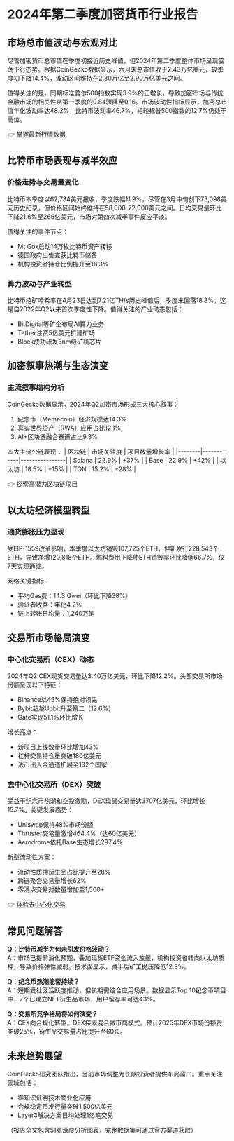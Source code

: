 # 2024年第二季度加密货币行业报告

## 市场总市值波动与宏观对比

尽管加密货币总市值在季度初接近历史峰值，但2024年第二季度整体市场呈现震荡下行态势。根据CoinGecko数据显示，六月末总市值收于2.43万亿美元，较季度初下降14.4%，波动区间维持在2.30万亿至2.90万亿美元之间。

值得关注的是，同期标准普尔500指数实现3.9%的正增长，导致加密市场与传统金融市场的相关性从第一季度的0.84骤降至0.16。市场波动性指标显示，加密总市值年化波动率达48.2%，比特币波动率46.7%，相较标普500指数的12.7%仍处于高位。

👉 [掌握最新行情数据](https://bit.ly/okx_welcome)

## 比特币市场表现与减半效应

### 价格走势与交易量变化

比特币本季度以62,734美元报收，季度跌幅11.9%。尽管在3月中旬创下73,098美元历史纪录，但价格区间始终维持在58,000-72,000美元之间。日均交易量环比下降21.6%至266亿美元，市场对第四次减半事件反应平淡。

值得关注的事件节点：
- Mt Gox启动14万枚比特币资产转移
- 德国政府出售查获比特币储备
- 机构投资者持仓比例提升至18.3%

### 算力波动与产业转型

比特币挖矿哈希率在4月23日达到7.21亿TH/s历史峰值后，季度末回落18.8%，这是自2022年Q2以来首次季度性下降。值得关注的产业动态包括：
- BitDigital等矿企布局AI算力业务
- Tether注资5亿美元扩建矿场
- Block成功研发3nm级矿机芯片

## 加密叙事热潮与生态演变

### 主流叙事结构分析

CoinGecko数据显示，2024年Q2加密市场形成三大核心叙事：
1. 纪念币（Memecoin）经济规模达14.3%
2. 真实世界资产（RWA）应用占比12.1%
3. AI+区块链融合赛道占比9.3%

四大主流公链表现：
| 区块链 | 市场关注度 | 项目数量增长率 |
|--------|------------|----------------|
| Solana | 22.9%      | +37%           |
| Base   | 22.9%      | +42%           |
| 以太坊 | 18.5%      | +15%           |
| TON    | 15.2%      | +28%           |

👉 [探索高潜力区块链项目](https://bit.ly/okx_welcome)

## 以太坊经济模型转型

### 通货膨胀压力显现

受EIP-1559改革影响，本季度以太坊销毁107,725个ETH，但新发行228,543个ETH，导致净增120,818个ETH。燃料费用下降使ETH销毁率环比降低66.7%，仅7天实现通缩。

网络关键指标：
- 平均Gas费：14.3 Gwei（环比下降38%）
- 验证者收益：年化4.2%
- 链上转账日均量：1,240万笔

## 交易所市场格局演变

### 中心化交易所（CEX）动态

2024年Q2 CEX现货交易量达3.40万亿美元，环比下降12.2%。头部交易所市场份额呈现以下特征：
- Binance以45%保持绝对领先
- Bybit超越Upbit升至第二（12.6%）
- Gate实现51.1%环比增长

增长亮点：
- 新项目上线数量环比增加43%
- 杠杆交易持仓量突破180亿美元
- 法币出入金通道扩展至132个国家

### 去中心化交易所（DEX）突破

受益于纪念币热潮和空投激励，DEX现货交易量达3707亿美元，环比增长15.7%。关键发展态势：
- Uniswap保持48%市场份额
- Thruster交易量激增464.4%（达60亿美元）
- Aerodrome依托Base生态增长297.4%

新型流动性方案：
- 流动性质押衍生品占比提升至28%
- 跨链聚合交易量增长62%
- 零滑点交易对数量增加至1,500+

👉 [体验去中心化交易](https://bit.ly/okx_welcome)

## 常见问题解答

**Q：比特币减半为何未引发价格波动？**  
A：市场已提前消化预期，叠加现货ETF资金流入放缓，机构投资者转向以太坊质押，导致价格弹性减弱。技术面显示，减半后矿工抛压降低12.3%。

**Q：纪念币热潮能否持续？**  
A：短期受社区活跃度推动，但长期需结合应用场景。数据显示Top 10纪念币项目中，7个已建立NFT衍生品市场，用户留存率可达43%。

**Q：交易所竞争格局将如何演变？**  
A：CEX向合规化转型，DEX探索混合做市商模式。预计2025年DEX市场份额将突破25%，衍生品交易量占比提升至60%。

## 未来趋势展望

CoinGecko研究团队指出，当前市场调整为长期投资者提供布局窗口。重点关注领域包括：
- 零知识证明技术商业化应用
- 合规稳定币发行量突破1,500亿美元
- Layer3解决方案日均处理1亿笔交易

（报告全文包含51张深度分析图表，完整数据集可通过官方渠道获取）